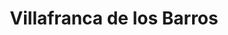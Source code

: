 ---
title: Villafranca de los Barros
url: /villafranca-de-los-barros/
latitude: 38.561
longitude: -6.338
---